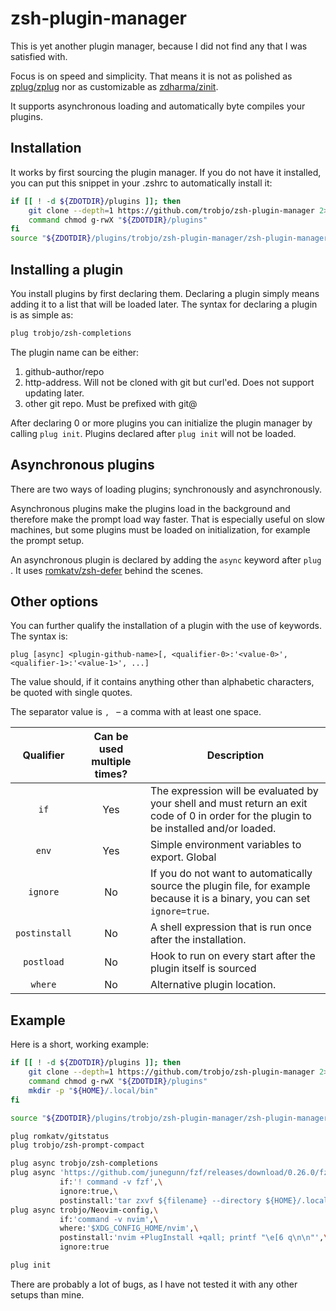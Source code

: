 # zsh-plugin-manager

This is yet another plugin manager, because I did not find any that I was satisfied with.

Focus is on speed and simplicity. That means it is not as polished as [zplug/zplug](https://github.com/zplug/zplug) nor as customizable as [zdharma/zinit](https://github.com/zdharma/zinit).

It supports asynchronous loading and automatically byte compiles your plugins.

## Installation

It works by first sourcing the plugin manager. If you do not have it installed, you can put this snippet in your .zshrc to automatically install it:

```zsh
if [[ ! -d ${ZDOTDIR}/plugins ]]; then
    git clone --depth=1 https://github.com/trobjo/zsh-plugin-manager 2> /dev/null "${ZDOTDIR}/plugins/trobjo/zsh-plugin-manager"
    command chmod g-rwX "${ZDOTDIR}/plugins"
fi
source "${ZDOTDIR}/plugins/trobjo/zsh-plugin-manager/zsh-plugin-manager.zsh"

```

## Installing a plugin
You install plugins by first declaring them. Declaring a plugin simply means adding it to a list that will be loaded later. 
The syntax for declaring a plugin is as simple as:

```zsh
plug trobjo/zsh-completions
```
The plugin name can be either:
1. github-author/repo
2. http-address. Will not be cloned with git but curl'ed. Does not support updating later.
3. other git repo. Must be prefixed with git@

After declaring 0 or more plugins you can initialize the plugin manager by calling `plug init`. Plugins declared after `plug init` will not be loaded.

## Asynchronous plugins

There are two ways of loading plugins; synchronously and asynchronously.

Asynchronous plugins make the plugins load in the background and therefore make the prompt load way faster. That is especially useful on slow machines, but some plugins must be loaded on initialization, for example the prompt setup.

An asynchronous plugin is declared by adding the `async` keyword after `plug `. It uses [romkatv/zsh-defer](https://github.com/romkatv/zsh-defer) behind the scenes.

## Other options
You can further qualify the installation of a plugin with the use of keywords. The syntax is:
```
plug [async] <plugin-github-name>[, <qualifier-0>:'<value-0>', <qualifier-1>:'<value-1>', ...]
```

The value should, if it contains anything other than alphabetic characters, be quoted with single quotes.

The separator value is `, ` – a comma with at least one space.

| Qualifier | Can be used multiple times? | Description |
|:-:|:-:|-|
|`if` |Yes|The expression will be evaluated by your shell and must return an exit code of 0 in order for the plugin to be installed and/or loaded.|
|`env`|Yes|Simple environment variables to export. Global|
|`ignore`|No|If you do not want to automatically source the plugin file, for example because it is a binary, you can set `ignore=true`.|
|`postinstall`|No|A shell expression that is run once after the installation.|
|`postload`|No|Hook to run on every start after the plugin itself is sourced|
|`where`|No|Alternative plugin location.|

## Example
Here is a short, working example:

```zsh
if [[ ! -d ${ZDOTDIR}/plugins ]]; then
    git clone --depth=1 https://github.com/trobjo/zsh-plugin-manager 2> /dev/null "${ZDOTDIR}/plugins/trobjo/zsh-plugin-manager"
    command chmod g-rwX "${ZDOTDIR}/plugins"
    mkdir -p "${HOME}/.local/bin"
fi

source "${ZDOTDIR}/plugins/trobjo/zsh-plugin-manager/zsh-plugin-manager.zsh"

plug romkatv/gitstatus
plug trobjo/zsh-prompt-compact

plug async trobjo/zsh-completions
plug async 'https://github.com/junegunn/fzf/releases/download/0.26.0/fzf-0.26.0-linux_amd64.tar.gz',\
           if:'! command -v fzf',\
           ignore:true,\
           postinstall:'tar zxvf ${filename} --directory ${HOME}/.local/bin/ && rm ${filename}'
plug async trobjo/Neovim-config,\
           if:'command -v nvim',\
           where:'$XDG_CONFIG_HOME/nvim',\
           postinstall:'nvim +PlugInstall +qall; printf "\e[6 q\n\n"',\
           ignore:true

plug init
```

There are probably a lot of bugs, as I have not tested it with any other setups than mine.
